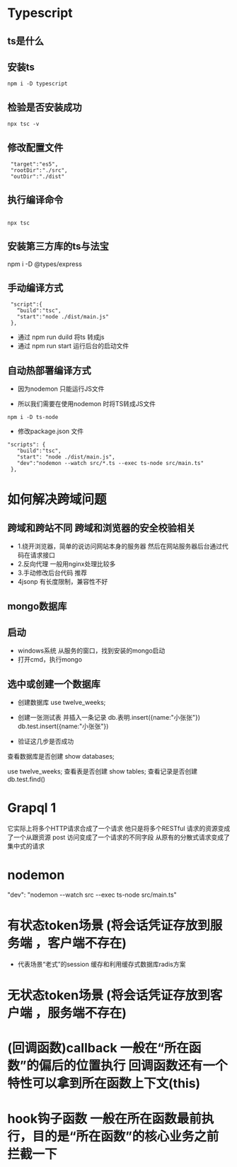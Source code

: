 # Typescript
 
 ## ts是什么

 ## 安装ts
 ```
 npm i -D typescript
 ```

 ## 检验是否安装成功
 ```
 npx tsc -v
 ```

 ## 修改配置文件
 ```
  "target":"es5",
  "rootDir":"./src",
  "outDir":"./dist"
 ```

 ## 执行编译命令
 ```

 npx tsc
 ```

 ## 安装第三方库的ts与法宝
 npm i -D @types/express

 ## 手动编译方式

 ```
  "script":{
    “build":"tsc",
    "start":"node ./dist/main.js"
  },
 ```

 - 通过 npm run duild 将ts 转成js
 - 通过 npm run start 运行后台的启动文件


 ## 自动热部署编译方式

- 因为nodemon 只能运行JS文件

- 所以我们需要在使用nodemon 时将TS转成JS文件
 ```
npm i -D ts-node
 ```

 - 修改package.json 文件

 ```
"scripts": {
    "build":"tsc",
    "start": "node ./dist/main.js",
    "dev":"nodemon --watch src/*.ts --exec ts-node src/main.ts"
  },
 ```


 # 如何解决跨域问题
 ## 跨域和跨站不同 跨域和浏览器的安全校验相关

 - 1.绕开浏览器，简单的说访问网站本身的服务器 然后在网站服务器后台通过代码在请求接口
 - 2.反向代理 一般用nginx处理比较多
 - 3.手动修改后台代码  推荐
 - 4jsonp 有长度限制，兼容性不好



 ## mongo数据库
 ## 启动 
 - windows系统 从服务的窗口，找到安装的mongo启动
 - 打开cmd，执行mongo

 ## 选中或创建一个数据库

 - 创建数据库
   use twelve_weeks;
   
- 创建一张测试表 并插入一条记录
db.表明.insert({name:"小张张"})
db.test.insert({name:"小张张"})

- 验证这几步是否成功

查看数据库是否创建
 show databases;

 use twelve_weeks;
查看表是否创建
 show tables;
查看记录是否创建
 db.test.find() 

 # Grapql 1
   它实际上将多个HTTP请求合成了一个请求
   他只是将多个RESTful 请求的资源变成了一个从跟资源 post 访问变成了一个请求的不同字段 从原有的分散式请求变成了集中式的请求


  # nodemon 
  "dev": "nodemon --watch src --exec ts-node src/main.ts" 


  # 有状态token场景 (将会话凭证存放到服务端 ，客户端不存在)
  - 代表场景“老式”的session 缓存和利用缓存式数据库radis方案
  # 无状态token场景 (将会话凭证存放到客户端 ，服务端不存在)


 # (回调函数)callback 一般在“所在函数”的偏后的位置执行 回调函数还有一个特性可以拿到所在函数上下文(this)

 # hook钩子函数 一般在所在函数最前执行，目的是“所在函数”的核心业务之前拦截一下
